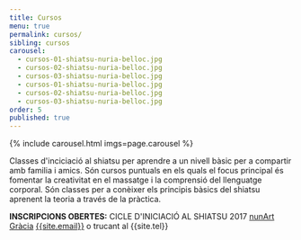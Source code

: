 ```yaml
---
title: Cursos
menu: true
permalink: cursos/
sibling: cursos
carousel:
  - cursos-01-shiatsu-nuria-belloc.jpg
  - cursos-02-shiatsu-nuria-belloc.jpg
  - cursos-03-shiatsu-nuria-belloc.jpg
  - cursos-01-shiatsu-nuria-belloc.jpg
  - cursos-02-shiatsu-nuria-belloc.jpg
  - cursos-03-shiatsu-nuria-belloc.jpg
order: 5
published: true
---
```


{% include carousel.html imgs=page.carousel %}

Classes d'inciciació al shiatsu per aprendre a un nivell bàsic per a compartir amb familia i amics.
Són cursos puntuals en els quals el focus principal és fomentar la creativitat en el massatge i la comprensió del llenguatge corporal. Són classes per a conèixer els principis bàsics del shiatsu aprenent la teoria a través de la pràctica.

**INSCRIPCIONS OBERTES:** CICLE D'INICIACIÓ AL SHIATSU 2017 [nunArt Gràcia](http://nunartbcn.com/ca/) 
[{{site.email}}](mailto:{{site.email}}) o trucant al {{site.tel}}



